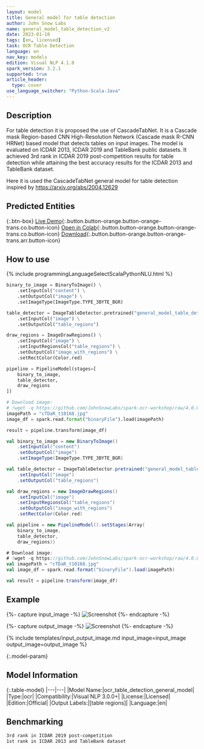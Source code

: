 ```yaml
---
layout: model
title: General model for table detection
author: John Snow Labs
name: general_model_table_detection_v2
date: 2023-01-10
tags: [en, licensed]
task: OCR Table Detection
language: en
nav_key: models
edition: Visual NLP 4.1.0
spark_version: 3.2.1
supported: true
article_header:
  type: cover
use_language_switcher: "Python-Scala-Java"
---
```


## Description

For table detection it is proposed the use of CascadeTabNet. It is a Cascade mask Region-based CNN High-Resolution Network (Cascade mask R-CNN HRNet) based model that detects tables on input images. The model is evaluated on ICDAR 2013, ICDAR 2019 and TableBank public datasets. It achieved 3rd rank in ICDAR 2019 post-competition results for table detection while attaining the best accuracy results for the ICDAR 2013 and TableBank dataset.

Here it is used the CascadeTabNet general model for table detection inspired by https://arxiv.org/abs/2004.12629

## Predicted Entities

{:.btn-box}
[Live Demo](https://demo.johnsnowlabs.com/ocr/IMAGE_TABLE_DETECTION_ONLY/){:.button.button-orange.button-orange-trans.co.button-icon}
[Open in Colab](https://colab.research.google.com/github/JohnSnowLabs/spark-ocr-workshop/blob/master/jupyter/Cards/SparkOcrImageTableDetection.ipynb){:.button.button-orange.button-orange-trans.co.button-icon}
[Download](https://s3.amazonaws.com/auxdata.johnsnowlabs.com/clinical/ocr/general_model_table_detection_v2_en_3.3.0_3.0_1623301511401.zip){:.button.button-orange.button-orange-trans.arr.button-icon}

## How to use

<div class="tabs-box" markdown="1">
{% include programmingLanguageSelectScalaPythonNLU.html %}

```python
binary_to_image = BinaryToImage() \
    .setInputCol("content") \
    .setOutputCol("image") \
    .setImageType(ImageType.TYPE_3BYTE_BGR)

table_detector = ImageTableDetector.pretrained("general_model_table_detection_v2", "en", "clinical/ocr") \
    .setInputCol("image") \
    .setOutputCol("table_regions")

draw_regions = ImageDrawRegions() \
    .setInputCol("image") \
    .setInputRegionsCol("table_regions") \
    .setOutputCol("image_with_regions") \
    .setRectColor(Color.red)

pipeline = PipelineModel(stages=[
    binary_to_image,
    table_detector,
    draw_regions
])

# Download image:
# !wget -q https://github.com/JohnSnowLabs/spark-ocr-workshop/raw/4.0.0-release-candidate/jupyter/data/tab_images/cTDaR_t10168.jpg
imagePath = "cTDaR_t10168.jpg"
image_df = spark.read.format("binaryFile").load(imagePath)

result = pipeline.transform(image_df)
```

```scala
val binary_to_image = new BinaryToImage() 
    .setInputCol("content") 
    .setOutputCol("image") 
    .setImageType(ImageType.TYPE_3BYTE_BGR)

val table_detector = ImageTableDetector.pretrained("general_model_table_detection_v2", "en", "clinical/ocr") 
    .setInputCol("image") 
    .setOutputCol("table_regions")

val draw_regions = new ImageDrawRegions() 
    .setInputCol("image") 
    .setInputRegionsCol("table_regions") 
    .setOutputCol("image_with_regions") 
    .setRectColor(Color.red)

val pipeline = new PipelineModel().setStages(Array(
    binary_to_image, 
    table_detector, 
    draw_regions))

# Download image:
# !wget -q https://github.com/JohnSnowLabs/spark-ocr-workshop/raw/4.0.0-release-candidate/jupyter/data/tab_images/cTDaR_t10168.jpg
val imagePath = "cTDaR_t10168.jpg"
val image_df = spark.read.format("binaryFile").load(imagePath)

val result = pipeline.transform(image_df)
```
</div>



## Example

{%- capture input_image -%}
![Screenshot](/assets/images/examples_ocr/image5.png)
{%- endcapture -%}

{%- capture output_image -%}
![Screenshot](/assets/images/examples_ocr/image5_out.png)
{%- endcapture -%}


{% include templates/input_output_image.md
input_image=input_image
output_image=output_image
%}


{:.model-param}
## Model Information

{:.table-model}
|---|---|
|Model Name:|ocr_table_detection_general_model|
|Type:|ocr|
|Compatibility:|Visual NLP 3.0.0+|
|License:|Licensed|
|Edition:|Official|
|Output Labels:|[table regions]|
|Language:|en|

## Benchmarking

```bash
3rd rank in ICDAR 2019 post-competition
1st rank in ICDAR 2013 and TableBank dataset
```